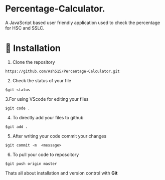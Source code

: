 # Percentage-Calculator.
A JavaScript based user friendly application used to check the percentage for HSC and SSLC.

# 🚀&nbsp;Installation 
1. Clone the repository 
```
https://github.com/Ash515/Percentage-Calculator.git
```
2. Check the status of your file 
```
$git status
```

3.For using VScode for editing your files 
```
$git code .
```
4. To directly add your files to github
```
$git add .
```
5. After writing your code commit your changes 
```
$git commit -m  <message>
```
6. To pull your code to reposoitory
```
$git push origin master
```
Thats all about installation and version control with **Git**

